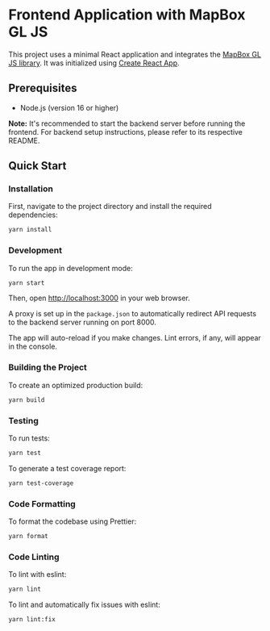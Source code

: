 # Frontend Application with MapBox GL JS

This project uses a minimal React application and integrates the [MapBox GL JS library](https://docs.mapbox.com/mapbox-gl-js/guides/). It was initialized using [Create React App](https://github.com/facebook/create-react-app).

## Prerequisites

- Node.js (version 16 or higher)

**Note:** It's recommended to start the backend server before running the frontend. For backend setup instructions, please refer to its respective README.

## Quick Start

### Installation

First, navigate to the project directory and install the required dependencies:

```bash
yarn install
```

### Development

To run the app in development mode:

```bash
yarn start
```

Then, open [http://localhost:3000](http://localhost:3000) in your web browser.

A proxy is set up in the `package.json` to automatically redirect API requests to the backend server running on port 8000.

The app will auto-reload if you make changes. Lint errors, if any, will appear in the console.

### Building the Project

To create an optimized production build:

```bash
yarn build
```

### Testing

To run tests:

```bash
yarn test
```

To generate a test coverage report:

```bash
yarn test-coverage
```

### Code Formatting

To format the codebase using Prettier:

```bash
yarn format
```

### Code Linting

To lint with eslint:

```bash
yarn lint
```

To lint and automatically fix issues with eslint:

```bash
yarn lint:fix
```
